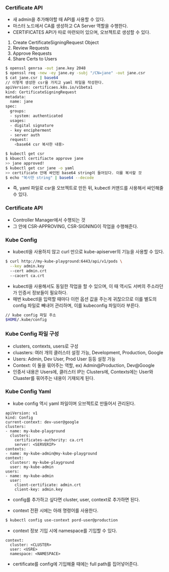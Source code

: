 ### Certificate API
- 새 admin을 추가해야할 때 API를 사용할 수 있다.
- 마스터 노드에서 CA를 생성하고 CA Server 역할을 수행한다.
- CERTIFICATES API가 따로 마련되어 있으며, 오브젝트로 생성할 수 있다.
1. Create CertificateSigningRequest Object
2. Review Requests
3. Approve Requests
4. Share Certs to Users
```bash
$ openssl genrsa -out jane.key 2048
$ openssl req -new -ey jane.ey -subj "/CN=jane" -out jane.csr
$ cat jane.csr | base64
// 이렇게 생성한 csr을 가지고 yaml 파일을 작성한다.
apiVersion: certificaes.k8s.io/v1beta1
kind: CertificateSigningRequest
metadata:
  name: jane
spec:
  groups:
  - system: authenticated
  usages:
  - digital signature
  - key encipherment
  - server auth
  request:
    <base64 csr 복사한 내용>
```
```bash
$ kubectl get csr
$ kbuectl certifiacte approve jane
>> jane approved!
$ kubectl get csr jane -o yaml
>> certificate 안에 싸인된 base64 string이 들어있다. 이를 복사할 것
$ echo "복사한 string" | base64 --decode
```
- 즉, yaml 파일로 csr을 오브젝트로 만든 뒤, kubectl 커맨드를 사용해서 싸인해줄 수 있다.

### Certificate API 
- Controller Manager에서 수행되는 것
- 그 안에 CSR-APPROVING, CSR-SIGNING이 작업을 수행해준다.

### Kube Config
- kubectl을 사용하지 않고 curl 만으로 kube-apiserver의 기능을 사용할 수 있다.
```bash
$ curl http://my-kube-playground:6443/api/v1/pods \
  --key admin.key
  --cert admin.crt
  --cacert ca.crt
```
- kubectl을 사용해서도 동일한 작업을 할 수 있으며, 이 때 역시도 서버의 주소라던가 인증서 정보들이 필요하다.
- 매번 kubectl을 입력할 때마다 이런 옵션 값을 주는게 귀찮으므로 이를 별도의 config 파일로 빼내어 관리하며, 이를 kubeconfig 파일이라 부른다.
```bash
// kube config 파일 주소
$HOME/.kube/config
```

### Kube Config 파일 구성
- clusters, contexts, users로 구성
- cluasters: 여러 개의 클러스터 설정 가능, Development, Production, Google
- Users: Admin, Dev User, Prod User 등등 설정 가능
- Context: 이 둘을 묶어주는 역할, ex) Admin@Production, Dev@Google
- 인증서 내용은 Users에, 클러스터 IP는 Clusters에, Contexts에는 User와 Cluaster를 묶어주는 내용이 기재되게 된다.

### Kube Config Yaml
- kube config 역시 yaml 파일이며 오브젝트로 만들어서 관리된다.
```
apiVersion: v1
kind: Config
current-context: dev-user@google
clusters:
- name: my-kube-playground
  clusters:
    certificates-authority: ca.crt
    server: <SERVERIP>
contexts:
- name: my-kube-admin@my-kube-playground
context:
  clustesr: my-kube-playground
  user: my-kube-admin
users:
- name: my-kube-admin
  user:
    client-certificate: admin.crt
    client-key: admin.key
```
- config를 추가하고 싶다면 cluster, user, context로 추가하면 된다.

- context 전환 시에는 아래 명령어를 사용한다.
```bash
$ kubectl config use-context pord-user@production
```
- context 정보 기입 시에 namespace를 기입할 수 있다.
```
context:
  cluster: <CLUSTER>
  user: <USRE>
  namespace: <NAMESPACE>
```
- certificate를 config에 기입해줄 때에는 full path를 집어넣어준다.




